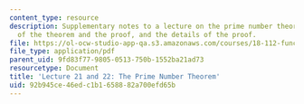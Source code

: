 ```yaml
---
content_type: resource
description: Supplementary notes to a lecture on the prime number theorem, the history
  of the theorem and the proof, and the details of the proof.
file: https://ol-ocw-studio-app-qa.s3.amazonaws.com/courses/18-112-functions-of-a-complex-variable-fall-2008/92b945ce46edc1b1658882a700efd65b_lecture21_22.pdf
file_type: application/pdf
parent_uid: 9fd83f77-9805-0513-750b-1552ba21ad73
resourcetype: Document
title: 'Lecture 21 and 22: The Prime Number Theorem'
uid: 92b945ce-46ed-c1b1-6588-82a700efd65b
---
```

